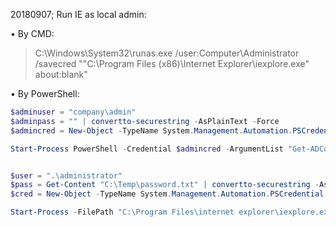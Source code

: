 20180907; Run IE as local admin:

• By CMD:

> C:\Windows\System32\runas.exe /user:Computer\Administrator /savecred "\"C:\Program Files (x86)\Internet Explorer\iexplore.exe\" about:blank" 

• By PowerShell:

```powershell
$adminuser = "company\admin"
$adminpass = "" | convertto-securestring -AsPlainText -Force
$admincred = New-Object -TypeName System.Management.Automation.PSCredential -ArgumentList $adminuser, $adminpass

Start-Process PowerShell -Credential $admincred -ArgumentList "Get-ADComputer computer -server inf-fuodc01.company.com -Properties ms-mcs-admpwd | Select-Object -ExpandProperty ms-mcs-admpwd | Out-File C:\Temp\password.txt" 


$user = ".\administrator"
$pass = Get-Content "C:\Temp\password.txt" | convertto-securestring -AsPlainText -Force
$cred = New-Object -TypeName System.Management.Automation.PSCredential -ArgumentList $user, $pass

Start-Process -FilePath "C:\Program Files\internet explorer\iexplore.exe" -Credential $cred -ArgumentList "Https://www.icbc.com.cn" 
```
